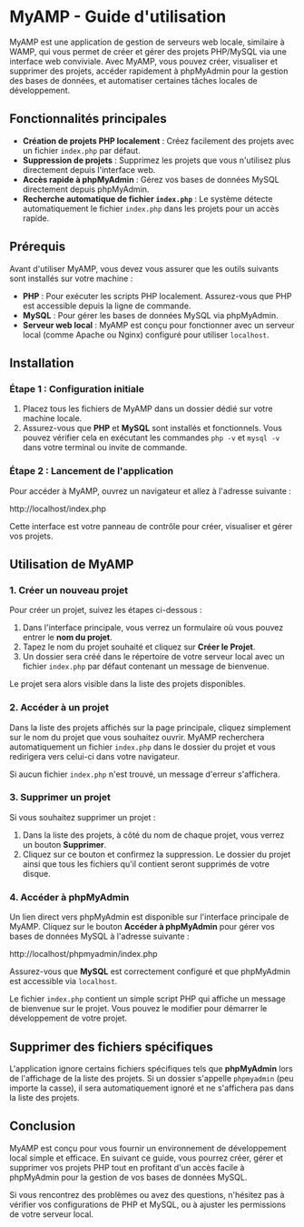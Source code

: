 # MyAMP - Guide d'utilisation

MyAMP est une application de gestion de serveurs web locale, similaire à WAMP, qui vous permet de créer et gérer des projets PHP/MySQL via une interface web conviviale. Avec MyAMP, vous pouvez créer, visualiser et supprimer des projets, accéder rapidement à phpMyAdmin pour la gestion des bases de données, et automatiser certaines tâches locales de développement.

## Fonctionnalités principales

- **Création de projets PHP localement** : Créez facilement des projets avec un fichier `index.php` par défaut.
- **Suppression de projets** : Supprimez les projets que vous n'utilisez plus directement depuis l'interface web.
- **Accès rapide à phpMyAdmin** : Gérez vos bases de données MySQL directement depuis phpMyAdmin.
- **Recherche automatique de fichier `index.php`** : Le système détecte automatiquement le fichier `index.php` dans les projets pour un accès rapide.

## Prérequis

Avant d'utiliser MyAMP, vous devez vous assurer que les outils suivants sont installés sur votre machine :

- **PHP** : Pour exécuter les scripts PHP localement. Assurez-vous que PHP est accessible depuis la ligne de commande.
- **MySQL** : Pour gérer les bases de données MySQL via phpMyAdmin.
- **Serveur web local** : MyAMP est conçu pour fonctionner avec un serveur local (comme Apache ou Nginx) configuré pour utiliser `localhost`.

## Installation

### Étape 1 : Configuration initiale

1. Placez tous les fichiers de MyAMP dans un dossier dédié sur votre machine locale.
2. Assurez-vous que **PHP** et **MySQL** sont installés et fonctionnels. Vous pouvez vérifier cela en exécutant les commandes `php -v` et `mysql -v` dans votre terminal ou invite de commande.

### Étape 2 : Lancement de l'application

Pour accéder à MyAMP, ouvrez un navigateur et allez à l'adresse suivante :

http://localhost/index.php


Cette interface est votre panneau de contrôle pour créer, visualiser et gérer vos projets.

## Utilisation de MyAMP

### 1. Créer un nouveau projet

Pour créer un projet, suivez les étapes ci-dessous :

1. Dans l'interface principale, vous verrez un formulaire où vous pouvez entrer le **nom du projet**.
2. Tapez le nom du projet souhaité et cliquez sur **Créer le Projet**.
3. Un dossier sera créé dans le répertoire de votre serveur local avec un fichier `index.php` par défaut contenant un message de bienvenue.

Le projet sera alors visible dans la liste des projets disponibles.

### 2. Accéder à un projet

Dans la liste des projets affichés sur la page principale, cliquez simplement sur le nom du projet que vous souhaitez ouvrir. MyAMP recherchera automatiquement un fichier `index.php` dans le dossier du projet et vous redirigera vers celui-ci dans votre navigateur.

Si aucun fichier `index.php` n'est trouvé, un message d'erreur s'affichera.

### 3. Supprimer un projet

Si vous souhaitez supprimer un projet :

1. Dans la liste des projets, à côté du nom de chaque projet, vous verrez un bouton **Supprimer**.
2. Cliquez sur ce bouton et confirmez la suppression. Le dossier du projet ainsi que tous les fichiers qu'il contient seront supprimés de votre disque.

### 4. Accéder à phpMyAdmin

Un lien direct vers phpMyAdmin est disponible sur l'interface principale de MyAMP. Cliquez sur le bouton **Accéder à phpMyAdmin** pour gérer vos bases de données MySQL à l'adresse suivante :

http://localhost/phpmyadmin/index.php


Assurez-vous que **MySQL** est correctement configuré et que phpMyAdmin est accessible via `localhost`.


Le fichier `index.php` contient un simple script PHP qui affiche un message de bienvenue sur le projet. Vous pouvez le modifier pour démarrer le développement de votre projet.

## Supprimer des fichiers spécifiques

L'application ignore certains fichiers spécifiques tels que **phpMyAdmin** lors de l'affichage de la liste des projets. Si un dossier s'appelle `phpmyadmin` (peu importe la casse), il sera automatiquement ignoré et ne s'affichera pas dans la liste des projets.

## Conclusion

MyAMP est conçu pour vous fournir un environnement de développement local simple et efficace. En suivant ce guide, vous pourrez créer, gérer et supprimer vos projets PHP tout en profitant d'un accès facile à phpMyAdmin pour la gestion de vos bases de données MySQL.

Si vous rencontrez des problèmes ou avez des questions, n'hésitez pas à vérifier vos configurations de PHP et MySQL, ou à ajuster les permissions de votre serveur local.



